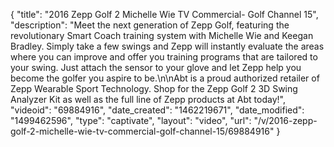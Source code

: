 {
    "title": "2016 Zepp Golf 2 Michelle Wie TV Commercial- Golf Channel 15",
    "description": "Meet the next generation of Zepp Golf, featuring the revolutionary Smart Coach training system with Michelle Wie and Keegan Bradley. Simply take a few swings and Zepp will instantly evaluate the areas where you can improve and offer you training programs that are tailored to your swing. Just attach the sensor to your glove and let Zepp help you become the golfer you aspire to be.\n\nAbt is a proud authorized retailer of Zepp Wearable Sport Technology. Shop for the Zepp Golf 2 3D Swing Analyzer Kit as well as the full line of Zepp products at Abt today!",
    "videoid": "69884916",
    "date_created": "1462219671",
    "date_modified": "1499462596",
    "type": "captivate",
    "layout": "video",
    "url": "\/v\/2016-zepp-golf-2-michelle-wie-tv-commercial-golf-channel-15\/69884916"
}